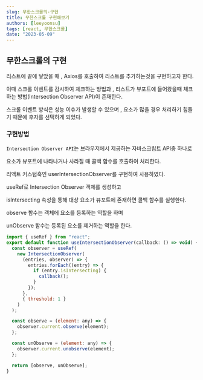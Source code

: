 ```yaml
---
slug: 무한스크롤의-구현
title: 무한스크롤 구현해보기
authors: [leeyoonsu]
tags: [react, 무한스크롤]
date: "2023-05-09"
---
```


## 무한스크롤의 구현

리스트에 끝에 닿았을 때 , Axios를 호출하여 리스트를 추가하는것을 구현하고자 한다.

이때 스크롤 이벤트를 감시하여 체크하는 방법과 , 리스트가 뷰포트에 들어왔을때 체크하는 방법(Intersection Observer API)이 존재한다.

스크롤 이벤트 방식은 성능 이슈가 발생할 수 있으며 , 요소가 많을 경우 처리하기 힘들기 때문에 후자를 선택하게 되었다.

### 구현방법

`Intersection Observer API`는 브라우저에서 제공하는 자바스크립트 API중 하나로

요소가 뷰포트에 나타나거나 사라질 때 콜백 함수를 호출하여 처리한다.

리액트 커스텀훅인 userIntersectionObserver를 구현하여 사용하였다.

useRef로 Intersection Observer 객체를 생성하고

isIntersecting 속성을 통해 대상 요소가 뷰포트에 존재하면 콜백 함수를 실행한다.

observe 함수는 객체에 요소를 등록하는 역할을 하며

unObserve 함수는 등록된 요소를 제거하는 역할을 한다.

```jsx
import { useRef } from "react";
export default function useIntersectionObserver(callback: () => void) {
  const observer = useRef(
    new IntersectionObserver(
      (entries, observer) => {
        entries.forEach((entry) => {
          if (entry.isIntersecting) {
            callback();
          }
        });
      },
      { threshold: 1 }
    )
  );

  const observe = (element: any) => {
    observer.current.observe(element);
  };

  const unObserve = (element: any) => {
    observer.current.unobserve(element);
  };

  return [observe, unObserve];
}
```
